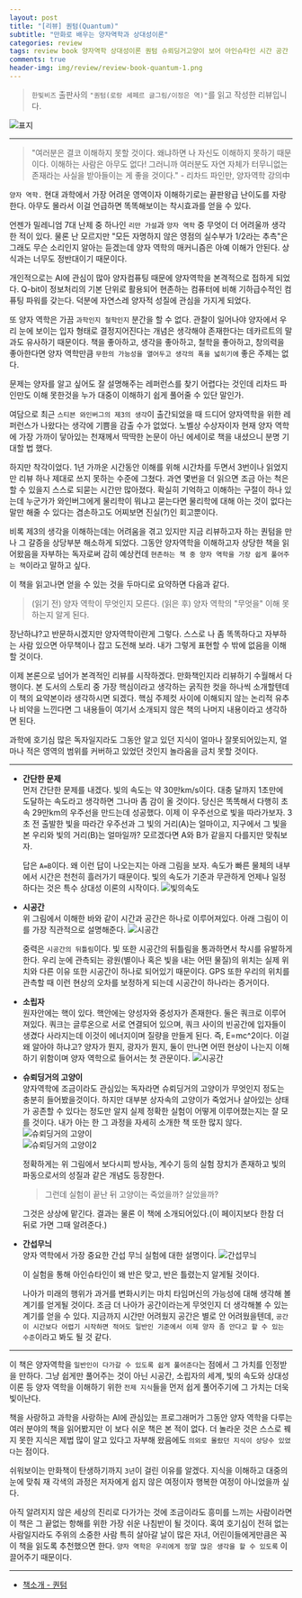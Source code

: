 ```yaml
---  
layout: post  
title: "[리뷰] 퀀텀(Quantum)"  
subtitle: "만화로 배우는 양자역학과 상대성이론"  
categories: review  
tags: review book 양자역학 상대성이론 퀀텀 슈뢰딩거고양이 보어 아인슈타인 시간 공간 물리학    
comments: true  
header-img: img/review/review-book-quantum-1.png
---  
```

  
> `한빛비즈` 출판사의 `"퀀텀(로랑 셰페르 글그림/이정은 역)"`를 읽고 작성한 리뷰입니다.  

![표지](https://theorydb.github.io/assets/img/review/review-book-quantum-1.png)  

---

> "여러분은 결코 이해하지 못할 것이다. 왜냐하면 나 자신도 이해하지 못하기 때문이다. 이해하는 사람은 아무도 없다! 그러니까 여러분도 자연 자체가 터무니없는 존재라는 사실을 받아들이는 게 좋을 것이다." - 리차드 파인만, 양자역학 강의中

`양자 역학.` 현대 과학에서 가장 어려운 영역이자 이해하기로는 끝판왕급 난이도를 자랑한다. 아무도 몰라서 이걸 언급하면 똑똑해보이는 착시효과를 얻을 수 있다.

언젠가 밀레니엄 7대 난제 중 하나인 `리만 가설`과 `양자 역학` 중 무엇이 더 어려울까 생각한 적이 있다. 물론 난 모르지만 "모든 자명하지 않은 영점의 실수부가 1/2라는 추측"은 그래도 무슨 소리인지 알아는 듣겠는데 양자 역학의 매커니즘은 아예 이해가 안된다. 상식과는 너무도 정반대이기 때문이다.

개인적으로는 AI에 관심이 많아 양자컴퓨팅 때문에 양자역학을 본격적으로 접하게 되었다. Q-bit이 정보처리의 기본 단위로 활용되어 현존하는 컴퓨터에 비해 기하급수적인 컴퓨팅 파워를 갖는다. 덕분에 자연스레 양자적 성질에 관심을 가지게 되었다.

또 양자 역학은 가끔 `과학인지 철학인지` 분간을 할 수 없다. 관찰이 일어나야 양자에서 우리 눈에 보이는 입자 형태로 결정지어진다는 개념은 생각해야 존재한다는 데카르트의 말과도 유사하기 때문이다. 책을 좋아하고, 생각을 좋아하고, 철학을 좋아하고, 창의력을 좋아한다면 양자 역학만큼 `무한의 가능성을 열어두고 생각의 폭을 넓히기에` 좋은 주제는 없다. 

문제는 양자를 알고 싶어도 잘 설명해주는 레퍼런스를 찾기 어렵다는 것인데 리차드 파인만도 이해 못한것을 누가 대중이 이해하기 쉽게 풀어줄 수 있단 말인가.

여담으로 최근 `스티븐 와인버그의 제3의 생각`이 출간되었을 때 드디어 양자역학을 위한 레퍼런스가 나왔다는 생각에 기쁨을 감출 수가 없었다. 노벨상 수상자이자 현재 양자 역학에 가장 가까이 닿아있는 천재께서 딱딱한 논문이 아닌 에세이로 책을 내셨으니 분명 기대할 법 했다. 

하지만 착각이었다. 1년 가까운 시간동안 이해를 위해 시간차를 두면서 3번이나 읽었지만 리뷰 하나 제대로 쓰지 못하는 수준에 그쳤다. 과연 몇번을 더 읽으면 조금 아는 척은 할 수 있을지 스스로 되묻는 시간만 많아졌다. 확실히 기억하고 이해하는 구절이 하나 있는데 누군가가 와인버그에게 물리학이 뭐냐고 묻는다면 물리학에 대해 아는 것이 없다는 말만 해줄 수 있다는 겸손하고도 어찌보면 진실(?)인 회고뿐이다.

비록 제3의 생각을 이해하는데는 어려움을 겪고 있지만 지금 리뷰하고자 하는 퀀텀을 만나 그 갈증을 상당부분 해소하게 되었다. 그동안 양자역학을 이해하고자 상당한 책을 읽어왔음을 자부하는 독자로써 감히 예상컨데 `현존하는 책 중 양자 역학을 가장 쉽게 풀어주는 책`이라고 말하고 싶다. 

이 책을 읽고나면 얻을 수 있는 것을 두마디로 요약하면 다음과 같다.
> (읽기 전) 양자 역학이 무엇인지 모른다.
> (읽은 후) 양자 역학의 "무엇을" 이해 못하는지 알게 된다.

장난하냐?고 반문하시겠지만 양자역학이란게 그렇다. 스스로 나 좀 똑똑하다고 자부하는 사람 있으면 아무책이나 잡고 도전해 보라. 내가 그렇게 표현할 수 밖에 없음을 이해할 것이다.

이제 본론으로 넘어가 본격적인 리뷰를 시작하겠다. 만화책인지라 리뷰하기 수월해서 다행이다. 본 도서의 스토리 중 가장 핵심이라고 생각하는 굵직한 컷을 하나씩 소개할텐데 이 책의 요약본이라 생각하시면 되겠다. 핵심 주제컷 사이에 이해되지 않는 논리적 유추나 비약을 느낀다면 그 내용들이 여기서 소개되지 않은 책의 나머지 내용이라고 생각하면 된다. 

과학에 호기심 많은 독자일지라도 그동안 알고 있던 지식이 얼마나 잘못되어있는지, 얼마나 적은 영역의 범위를 커버하고 있었던 것인지 놀라움을 금치 못할 것이다.

---

* __간단한 문제__   
  먼저 간단한 문제를 내겠다. 빛의 속도는 약 30만km/s이다. 대충 달까지 1초만에 도달하는 속도라고 생각하면 그나마 좀 감이 올 것이다. 당신은 똑똑해서 다행히 초속 29만km의 우주선을 만드는데 성공했다. 이제 이 우주선으로 빛을 따라가보자. 3초 전 출발한 빛을 따라간 우주선과 그 빛의 거리(A)는 얼마이고, 지구에서 그 빛을 본 우리와 빛의 거리(B)는 얼마일까? 모르겠다면 A와 B가 같을지 다를지만 맞춰보자.

  답은 `A=B`이다. 왜 이런 답이 나오는지는 아래 그림을 보자. 속도가 빠른 물체의 내부에서 시간은 천천히 흘러가기 때문이다. 빛의 속도가 기준과 무관하게 언제나 일정하다는 것은 특수 상대성 이론의 시작이다.
  ![빛의속도](https://theorydb.github.io/assets/img/review/review-book-quantum-2.png)  

* __시공간__   
  위 그림에서 이해한 바와 같이 시간과 공간은 하나로 이루어져있다. 아래 그림이 이를 가장 직관적으로 설명해준다.
  ![시공간](https://theorydb.github.io/assets/img/review/review-book-quantum-3.png)  

  중력은 `시공간의 뒤틀림`이다. 빛 또한 시공간의 뒤틀림을 통과하면서 착시를 유발하게 한다. 우리 눈에 관측되는 광원(별이나 혹은 빛을 내는 어떤 물질)의 위치는 실제 위치와 다른 이유 또한 시공간이 하나로 되어있기 때문이다. GPS 또한 우리의 위치를 관측할 때 이런 현상의 오차를 보정하게 되는데 시공간이 하나라는 증거이다. 

* __소립자__   
  원자안에는 핵이 있다. 핵안에는 양성자와 중성자가 존재한다. 둘은 쿼크로 이루어져있다. 쿼크는 글루온으로 서로 연결되어 있으며, 쿼크 사이의 빈공간에 입자들이 생겼다 사라지는데 이것이 에너지이며 질량을 만들게 된다. 즉, E=mc^2이다. 이걸 왜 알아야 하냐고? 양자가 뭔지, 광자가 뭔지, 둘이 만나면 어떤 현상이 나는지 이해하기 위함이며 양자 역학으로 들어서는 첫 관문이다.
  ![시공간](https://theorydb.github.io/assets/img/review/review-book-quantum-4.png)  

* __슈뢰딩거의 고양이__   
  양자역학에 조금이라도 관심있는 독자라면 슈뢰딩거의 고양이가 무엇인지 정도는 충분히 들어봤을것이다. 하지만 대부분 상자속의 고양이가 죽었거나 살아있는 상태가 공존할 수 있다는 정도만 알지 실제 정확한 실험이 어떻게 이루어졌는지는 잘 모를 것이다. 내가 아는 한 그 과정을 자세히 소개한 책 또한 많지 않다.
  ![슈뢰딩거의 고양이](https://theorydb.github.io/assets/img/review/review-book-quantum-5.png)  
  ![슈뢰딩거의 고양이2](https://theorydb.github.io/assets/img/review/review-book-quantum-6.png)  

  정확하게는 위 그림에서 보다시피 방사능, 계수기 등의 실험 장치가 존재하고 빛의 파동으로서의 성질과 같은 개념도 등장한다. 

  > 그런데 실험이 끝난 뒤 고양이는 죽었을까? 살았을까?

  그것은 상상에 맡긴다. 결과는 물론 이 책에 소개되어있다.(이 페이지보다 한참 더 뒤로 가면 그때 알려준다.)

* __간섭무늬__  
  양자 역학에서 가장 중요한 간섭 무늬 실험에 대한 설명이다. 
  ![간섭무늬](https://theorydb.github.io/assets/img/review/review-book-quantum-6.png)  

  이 실험을 통해 아인슈타인이 왜 반은 맞고, 반은 틀렸는지 알게될 것이다.

  나아가 미래의 행위가 과거를 변화시키는 마치 타임머신의 가능성에 대해 생각해 볼 계기를 얻게될 것이다. 조금 더 나아가 공간이라는게 무엇인지 더 생각해볼 수 있는 계기를 얻을 수 있다. 지금까지 시간만 어려웠지 공간은 별로 안 어려웠을텐데, `공간이 시간보다 어렵기 시작하면 적어도 일반인 기준에서 이제 양자 좀 안다고 할 수 있는 수준`이라고 봐도 될 것 같다.

---
이 책은 양자역학을 `일반인이 다가갈 수 있도록 쉽게 풀어준다`는 점에서 그 가치를 인정받을 만하다. 그냥 쉽게만 풀어주는 것이 아닌 시공간, 소립자의 세계, 빛의 속도와 상대성 이론 등 양자 역학을 이해하기 위한 `전제 지식`들을 먼저 쉽게 풀어주기에 그 가치는 더욱 빛이난다.

책을 사랑하고 과학을 사랑하는 AI에 관심있는 프로그래머가 그동안 양자 역학을 다루는 여러 분야의 책을 읽어봤지만 이 보다 쉬운 책은 본 적이 없다. 더 놀라운 것은 스스로 꿰지 못한 지식은 제법 많이 알고 있다고 자부해 왔음에도 `의외로 몰랐던 지식이 상당수 있었다`는 점이다. 

쉬워보이는 만화책이 탄생하기까지 `3년`이 걸린 이유를 알겠다. 지식을 이해하고 대중의 눈에 맞춰 재 각색의 과정은 저자에게 쉽지 않은 여정이자 행복한 여정이 아니었을까 싶다. 

아직 알려지지 않은 세상의 진리로 다가가는 것에 조금이라도 흥미를 느끼는 사람이라면 이 책은 그 끝없는 항해를 위한 가장 쉬운 나침반이 될 것이다. 혹여 호기심이 전혀 없는 사람일지라도 주위의 소중한 사람 특히 살아갈 날이 많은 자녀, 어린이들에게만큼은 꼭 이 책을 읽도록 추천했으면 한다. `양자 역학은 우리에게 정말 많은 생각을 할 수 있도록` 이끌어주기 때문이다.

---

* [책소개 - 퀀텀](http://www.yes24.com/Product/Goods/89308633)

